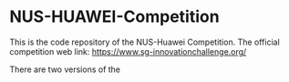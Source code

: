 # NUS-HUAWEI-Competition
This is the code repository of the NUS-Huawei Competition. The official competition web link: https://www.sg-innovationchallenge.org/



There are two versions of the 
